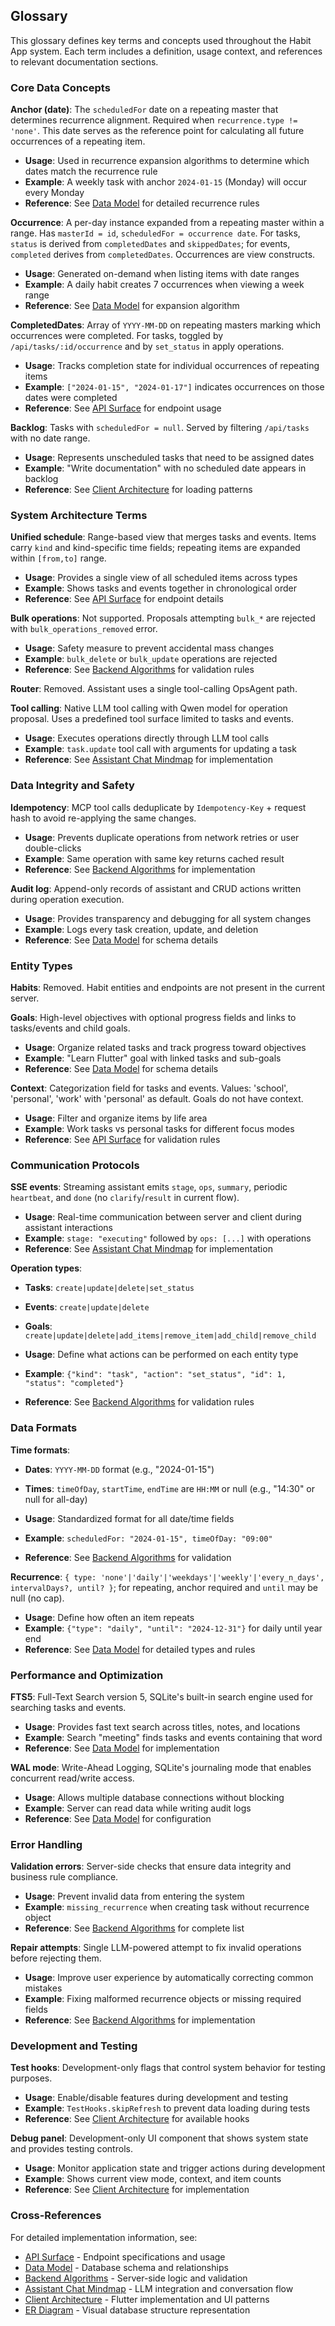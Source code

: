 ## Glossary

This glossary defines key terms and concepts used throughout the Habit App system. Each term includes a definition, usage context, and references to relevant documentation sections.

### Core Data Concepts

**Anchor (date)**: The `scheduledFor` date on a repeating master that determines recurrence alignment. Required when `recurrence.type != 'none'`. This date serves as the reference point for calculating all future occurrences of a repeating item.

- **Usage**: Used in recurrence expansion algorithms to determine which dates match the recurrence rule
- **Example**: A weekly task with anchor `2024-01-15` (Monday) will occur every Monday
- **Reference**: See [Data Model](./data_model.md#recurrence-system) for detailed recurrence rules

**Occurrence**: A per-day instance expanded from a repeating master within a range. Has `masterId = id`, `scheduledFor = occurrence date`. For tasks, `status` is derived from `completedDates` and `skippedDates`; for events, `completed` derives from `completedDates`. Occurrences are view constructs.

- **Usage**: Generated on-demand when listing items with date ranges
- **Example**: A daily habit creates 7 occurrences when viewing a week range
- **Reference**: See [Data Model](./data_model.md#occurrence-expansion) for expansion algorithm

**CompletedDates**: Array of `YYYY-MM-DD` on repeating masters marking which occurrences were completed. For tasks, toggled by `/api/tasks/:id/occurrence` and by `set_status` in apply operations.

- **Usage**: Tracks completion state for individual occurrences of repeating items
- **Example**: `["2024-01-15", "2024-01-17"]` indicates occurrences on those dates were completed
- **Reference**: See [API Surface](./api_surface.md#update-task-occurrence) for endpoint usage

**Backlog**: Tasks with `scheduledFor = null`. Served by filtering `/api/tasks` with no date range.

- **Usage**: Represents unscheduled tasks that need to be assigned dates
- **Example**: "Write documentation" with no scheduled date appears in backlog
- **Reference**: See [Client Architecture](./client_architecture.md#data-loading-patterns) for loading patterns

### System Architecture Terms

**Unified schedule**: Range-based view that merges tasks and events. Items carry `kind` and kind-specific time fields; repeating items are expanded within `[from,to]` range.

- **Usage**: Provides a single view of all scheduled items across types
- **Example**: Shows tasks and events together in chronological order
- **Reference**: See [API Surface](./api_surface.md#unified-schedule) for endpoint details

**Bulk operations**: Not supported. Proposals attempting `bulk_*` are rejected with `bulk_operations_removed` error.

- **Usage**: Safety measure to prevent accidental mass changes
- **Example**: `bulk_delete` or `bulk_update` operations are rejected
- **Reference**: See [Backend Algorithms](./backend_algorithms.md#operation-level-validation) for validation rules

**Router**: Removed. Assistant uses a single tool-calling OpsAgent path.

**Tool calling**: Native LLM tool calling with Qwen model for operation proposal. Uses a predefined tool surface limited to tasks and events.

- **Usage**: Executes operations directly through LLM tool calls
- **Example**: `task.update` tool call with arguments for updating a task
- **Reference**: See [Assistant Chat Mindmap](./assistant_chat_mindmap.md#tool-calling-generation-algorithm) for implementation

### Data Integrity and Safety

**Idempotency**: MCP tool calls deduplicate by `Idempotency-Key` + request hash to avoid re-applying the same changes.

- **Usage**: Prevents duplicate operations from network retries or user double-clicks
- **Example**: Same operation with same key returns cached result
- **Reference**: See [Backend Algorithms](./backend_algorithms.md#idempotency-implementation) for implementation

**Audit log**: Append-only records of assistant and CRUD actions written during operation execution.

- **Usage**: Provides transparency and debugging for all system changes
- **Example**: Logs every task creation, update, and deletion
- **Reference**: See [Data Model](./data_model.md#supporting-tables) for schema details

### Entity Types

**Habits**: Removed. Habit entities and endpoints are not present in the current server.

**Goals**: High-level objectives with optional progress fields and links to tasks/events and child goals.

- **Usage**: Organize related tasks and track progress toward objectives
- **Example**: "Learn Flutter" goal with linked tasks and sub-goals
- **Reference**: See [Data Model](./data_model.md#goal-schema) for schema details

**Context**: Categorization field for tasks and events. Values: 'school', 'personal', 'work' with 'personal' as default. Goals do not have context.

- **Usage**: Filter and organize items by life area
- **Example**: Work tasks vs personal tasks for different focus modes
- **Reference**: See [API Surface](./api_surface.md#validation-rules) for validation rules

### Communication Protocols

**SSE events**: Streaming assistant emits `stage`, `ops`, `summary`, periodic `heartbeat`, and `done` (no `clarify`/`result` in current flow).

- **Usage**: Real-time communication between server and client during assistant interactions
- **Example**: `stage: "executing"` followed by `ops: [...]` with operations
- **Reference**: See [Assistant Chat Mindmap](./assistant_chat_mindmap.md#sse-stream-handling) for implementation

**Operation types**: 
- **Tasks**: `create|update|delete|set_status`
- **Events**: `create|update|delete`
- **Goals**: `create|update|delete|add_items|remove_item|add_child|remove_child`

- **Usage**: Define what actions can be performed on each entity type
- **Example**: `{"kind": "task", "action": "set_status", "id": 1, "status": "completed"}`
- **Reference**: See [Backend Algorithms](./backend_algorithms.md#operation-validation) for validation rules

### Data Formats

**Time formats**: 
- **Dates**: `YYYY-MM-DD` format (e.g., "2024-01-15")
- **Times**: `timeOfDay`, `startTime`, `endTime` are `HH:MM` or null (e.g., "14:30" or null for all-day)

- **Usage**: Standardized format for all date/time fields
- **Example**: `scheduledFor: "2024-01-15", timeOfDay: "09:00"`
- **Reference**: See [Backend Algorithms](./backend_algorithms.md#primitive-validators) for validation

**Recurrence**: `{ type: 'none'|'daily'|'weekdays'|'weekly'|'every_n_days', intervalDays?, until? }`; for repeating, anchor required and `until` may be null (no cap).

- **Usage**: Define how often an item repeats
- **Example**: `{"type": "daily", "until": "2024-12-31"}` for daily until year end
- **Reference**: See [Data Model](./data_model.md#recurrence-system) for detailed types and rules

### Performance and Optimization

**FTS5**: Full-Text Search version 5, SQLite's built-in search engine used for searching tasks and events.

- **Usage**: Provides fast text search across titles, notes, and locations
- **Example**: Search "meeting" finds tasks and events containing that word
- **Reference**: See [Data Model](./data_model.md#fts5-virtual-tables) for implementation

**WAL mode**: Write-Ahead Logging, SQLite's journaling mode that enables concurrent read/write access.

- **Usage**: Allows multiple database connections without blocking
- **Example**: Server can read data while writing audit logs
- **Reference**: See [Data Model](./data_model.md#database-configuration) for configuration

### Error Handling

**Validation errors**: Server-side checks that ensure data integrity and business rule compliance.

- **Usage**: Prevent invalid data from entering the system
- **Example**: `missing_recurrence` when creating task without recurrence object
- **Reference**: See [Backend Algorithms](./backend_algorithms.md#error-messages-catalog) for complete list

**Repair attempts**: Single LLM-powered attempt to fix invalid operations before rejecting them.

- **Usage**: Improve user experience by automatically correcting common mistakes
- **Example**: Fixing malformed recurrence objects or missing required fields
- **Reference**: See [Backend Algorithms](./backend_algorithms.md#repair-algorithm) for implementation

### Development and Testing

**Test hooks**: Development-only flags that control system behavior for testing purposes.

- **Usage**: Enable/disable features during development and testing
- **Example**: `TestHooks.skipRefresh` to prevent data loading during tests
- **Reference**: See [Client Architecture](./client_architecture.md#test-hooks) for available hooks

**Debug panel**: Development-only UI component that shows system state and provides testing controls.

- **Usage**: Monitor application state and trigger actions during development
- **Example**: Shows current view mode, context, and item counts
- **Reference**: See [Client Architecture](./client_architecture.md#development-tools) for implementation

### Cross-References

For detailed implementation information, see:
- [API Surface](./api_surface.md) - Endpoint specifications and usage
- [Data Model](./data_model.md) - Database schema and relationships
- [Backend Algorithms](./backend_algorithms.md) - Server-side logic and validation
- [Assistant Chat Mindmap](./assistant_chat_mindmap.md) - LLM integration and conversation flow
- [Client Architecture](./client_architecture.md) - Flutter implementation and UI patterns
- [ER Diagram](./er_diagram.md) - Visual database structure representation




